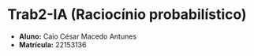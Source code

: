 # Trab2-IA (Raciocínio probabilístico)

- **Aluno:** Caio César Macedo Antunes
- **Matrícula:** 22153136
